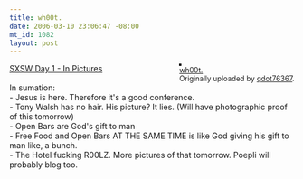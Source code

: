 ```yaml
--- 
title: wh00t.
date: 2006-03-10 23:06:47 -08:00
mt_id: 1082
layout: post
---
```

<div style="float: right; margin-left: 10px; margin-bottom: 10px;">
 <a href="http://www.flickr.com/photos/80226255@N00/110726653/" title="photo sharing"><img src="http://static.flickr.com/46/110726653_371cf588c1_m.jpg" alt="" style="border: solid 2px #000000;" /></a>
 <br />
 <span style="font-size: 0.9em; margin-top: 0px;">
  <a href="http://www.flickr.com/photos/80226255@N00/110726653/">wh00t.</a>
  <br />
  Originally uploaded by <a href="http://www.flickr.com/people/80226255@N00/">qdot76367</a>.
 </span>
</div>
<A HREF='http://www.flickr.com/photos/80226255@N00/sets/72057594079450575/'>SXSW Day 1 - In Pictures</A><br />
<br />
In sumation:<br />
- Jesus is here. Therefore it's a good conference.<br />
- Tony Walsh has no hair. His picture? It lies. (Will have photographic proof of this tomorrow)<br />
- Open Bars are God's gift to man<br />
- Free Food and Open Bars AT THE SAME TIME is like God giving his gift to man like, a bunch.<br />
- The Hotel fucking R00LZ. More pictures of that tomorrow. Poepli will probably blog too.
<br clear="all" />
